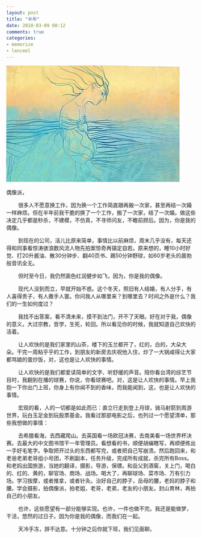 ```yaml
---
layout: post
title: "半年"
date: 2010-03-09 00:12
comments: true
categories:
- memorize
- lenceel
---
```



![My Idol](/downloads/images/2010_03/my_idol.png "Don't touch me…")

偶像派，

&#160;&#160;&#160;&#160;&#160;&#160;&#160; 很多人不愿意换工作，因为换一个工作简直跟再搬一次家，甚至再结一次婚一样麻烦。但在半年前我干脆的换了一个工作，搬了一次家，结了一次婚。做这些决定几乎都是秒杀，不建模，不仿真，不寻师问友，不瞻前顾后。因为，你是我的偶像。

&#160;&#160;&#160;&#160;&#160;&#160;&#160; 到现在的公司，活儿比原来简单，事情比以前麻烦，周末几乎没有，每天还得和同事看惊涛骇浪数风流人物先拍案惊奇再镇定自若。原来想的，睡10小时好觉、打20升酱油、散30分钟步、翻40页书、踢50分钟野球，如60岁老头的晨勃般音讯全无。

&#160;&#160;&#160;&#160;&#160;&#160;&#160; 但时至今日，我仍然面色红润健步如飞，因为，你是我的偶像。

&#160;&#160;&#160;&#160;&#160;&#160;&#160; 现代人没到而立，早就开始不惑。这个冬天，照旧有人结婚，有人分手，有人喜得贵子，有人撒手人寰。你问我人从哪里来？到哪里去？时间之外是什么？我们的一生如何度过？

&#160;&#160;&#160;&#160;&#160;&#160;&#160; 我找不出答案，看不清未来，摸不到法门，开不了天眼。好在对于我，偶像的意义，大过宗教，哲学，生死，轮回。所以看见你的时候，我就知道自己欢快的活着。

&#160;&#160;&#160;&#160;&#160;&#160;&#160; 让人欢快的是我们家里的山茶，楼下的玉兰都开了，红的，白的，大朵大朵。干完一周粘乎乎的工作，到朋友的新房去庆祝他入住，炒了一大锅咸得让大家都骂娘的蛋炒饭，对，这也是让人欢快的事情。

&#160;&#160;&#160;&#160;&#160;&#160;&#160; 让人欢快的是我们都爱读简单的文字、听舒缓的声音。陪你看台湾的综艺节目时，我翻到在播的球赛，你说，你看球赛吧。对，这是让人欢快的事情。早上我抱一下你出门上班，你身上有你闻不到的香味，而我能闻到，这，也是让人欢快的事情。

&#160;&#160;&#160;&#160;&#160;&#160;&#160; 宏观的看，人的一切都是如此而已：直立行走到登上月球，骑马射箭到周游世界，玩白玉足金到玩股票基金。我看过那部电影之后，也列过一个愿望清单，那些我想做的事情：

&#160;&#160;&#160;&#160;&#160;&#160;&#160; 去希腊看海，去西藏爬山。去英国看一场欧冠决赛，去南美看一场世界杯决赛。去最大的中文图书馆干一年管理员。看想看的书，顺便胡编瞎写，再顺便练出一手好毛笔字。争取把开过头的东西都写完，或者把自己写崩溃。然后跑回来，和老爸老弟老哥组小号团，不刷副本，任务升级，完成所有成就，杀完所有Boss。和老妈出国旅游，当她的翻译，摄影，导游，保镖。和岳父到酒窖，关上门，喝白的、红的、黄的，聊官场、商场、战场。喝大了，再聊球场、菜市场、万有引力场。学习按摩，或者推拿，或者针灸。治好自己的脖子，岳母的腰，老妈的脖子和腰。学会摄影，拍偶像派，拍老姐，老哥，老弟，老友的小朋友。封山育林，再拍自己的小朋友。

&#160;&#160;&#160;&#160;&#160;&#160;&#160; 也许，这些愿望有一部分能够实现。也许，一件也做不完。我还是能做梦，干活，悠然的过日子。因为你是我的偶像，而我们在一起。

&#160;&#160;&#160;&#160;&#160;&#160;&#160; 天冷手冻，辞不达意。十分钟之后你就下班，我们见面聊。
